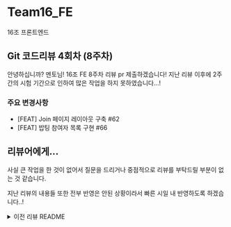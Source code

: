 # Team16_FE

16조 프론트엔드

## Git 코드리뷰 4회차 (8주차)

안녕하십니까? 멘토님!
16조 FE 8주차 리뷰 pr 제출하겠습니다!
지난 리뷰 이후에 2주간의 시험 기간으로 인하여 많은 작업을 하지 못하였습니다...!

### 주요 변경사항

- [FEAT] Join 페이지 레이아웃 구축 #62
- [FEAT] 밥팅 참여자 목록 구현 #66

## 리뷰어에게...

사실 큰 작업을 한 것이 없어서 질문을 드리거나 중점적으로 리뷰를 부탁드릴 부분이 없는 것 같습니다.

지난 리뷰의 내용들 또한 전부 반영은 안된 상황이라서 빠른 시일 내 반영하도록 하겠습니다..!

<details>
<summary>이전 리뷰 README</summary>

## 1주차 리뷰 README

안녕하십니까? 멘토님! 연휴 잘 보내셨나요?
16조 FE 1주차 리뷰 pr 제출하겠습니다!

### 주요 변경사항

- 프로젝트 초기 세팅을 하였습니다. 자세한 사항은 아래와 같습니다.
  - CRA + typescript template
  - ES-lint + prettier 설정. Airbnb lint로 적용하였습니다.
  - craco로 alias를 적용하였습니다.

## 리뷰어에게...

- 이번주는 환경 설정을 주로 하였습니다. 저희가 설정한 환경에서 발생할 수 있는 문제점이나 조언을 해주시면 감사할 것 같습니다!
- 추가적으로 팀 프로젝트를 시작하는 단계이므로 협업을 위하여 컨밴션 등을 [wiki](https://github.com/kakao-tech-campus-2nd-step3/Team16_FE/wiki)에 문서화 해두었습니다. 이와 관련하여서도 조언하실 부분이 있다면 해주시면 감사할 것 같습니다.

## Git 코드리뷰 2회차

안녕하십니까? 멘토님!
16조 FE 5주차 리뷰 pr 제출하겠습니다!

### 주요 변경사항

- [FEAT] 환경 설정 및 header 추가 (#34)
- remove: CRA로 생긴 파일 정리
- docs: pr 템플릿 내용 변경 ([DOCS] pr 템플릿 내용 변경 #30)
- [FEAT] 온보딩 페이지 구현([FEAT] 온보딩 페이지 구현 #39)
- [FEAT] 생성 페이지 폼 UI ([FEAT] 생성 페이지 폼 UI #41)
- [FEAT] 캘린더 공통 컴포넌트 추가 ([FEAT] 캘린더 공통 컴포넌트 추가 #38)

## 리뷰어에게...

- 코드리뷰를 할 때 확실히 파일의 규모가 커지면 코드를 읽는데 시간이 많이 걸리고 그만큼 비효율적으로 되는 경우가 많은 것 같습니다. 코드리뷰에서 어떻게 pr의 크기를 줄일 수 있을지에 대한 방법을 저희 팀과 논의를 해봐야 할 것 같은데, 실무에서는 어떤 방식으로 이러한 문제를 해결하나요?

## Git 코드리뷰 3회차 (6주차)

안녕하십니까? 멘토님!
16조 FE 6주차 리뷰 pr 제출하겠습니다!

### 주요 변경사항

- [FEAT] 내 모임 목록 조회 추가 (#53)
- [FEAT] 생성 페이지 지도 구현 (#52)
- [FEAT] 생성하기 버튼 로직 (#51)

## 리뷰어에게...

카카오맵 API로는 좌표로부터 장소 ID를 가져올 수 없어서 카카오 로컬 API까지 함께 사용하고 있는데, 더 좋은 방법이 있는지 궁금합니다.
일단은 좌표 -> 주소 -> ID 순으로 정보를 얻어오는 중인데 좀 복잡한 것 같아서요!

</details>
